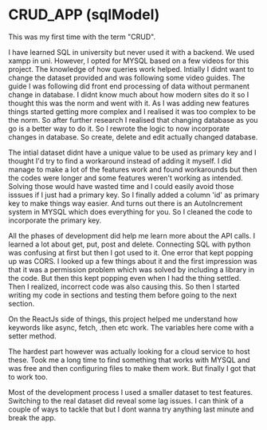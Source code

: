 # CRUD_APP (sqlModel)
 
This was my first time with the term "CRUD". 

I have learned SQL in university but never used it with a backend. We used xampp in uni. However, I opted for MYSQL based on a few videos for this project. The knowledge of how queries work helped. Intially I didnt want to change the dataset provided and was following some video guides. The guide I was following did front end processing of data without permanent change in database. I didnt know much about how modern sites do it so I thought this was the norm and went with it. As I was adding new features things started getting more complex and I realised it was too complex to be the norm. So after further research I realised that changing database as you go is a better way to do it. So I rewrote the logic to now incorporate changes in database. So create, delete and edit actually changed database. 

The intial dataset didnt have a unique value to be used as primary key and I thought I'd try to find a workaround instead of adding it myself. I did manage to make a lot of the features work and found workarounds but then the codes were longer and some features weren't working as intended. Solving those would have wasted time and I could easily avoid those isssues if I just had a primary key. So I finally added a column 'id' as primary key to make things way easier. And turns out there is an AutoIncrement system in MYSQL which does everything for you. So I cleaned the code to incorporate the primary key.

All the phases of development did help me learn more about the API calls. I learned a lot about get, put, post and delete. Connecting SQL with python was confusing at first but then I got used to it. One error that kept popping up was CORS. I looked up a few things about it and the first impression was that it was a permission problem which was solved by including a library in the code. But then this kept popping even when I had the thing settled. Then I realized, incorrect code was also causing this. So then I started writing my code in sections and testing them before going to the next section.

On the ReactJs side of things, this project helped me understand how keywords like async, fetch, .then etc work. The variables here come with a setter method.

The hardest part however was actually looking for a cloud service to host these. Took me a long time to find something that works with MYSQL and was free and then configuring files to make them work. But finally I got that to work too.

Most of the development process I used a smaller dataset to test features. Switching to the real dataset did reveal some lag issues. I can think of a couple of ways to tackle that but I dont wanna try anything last minute and break the app.
